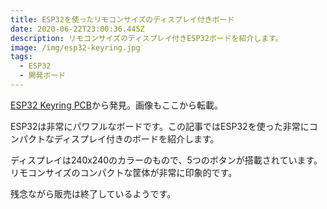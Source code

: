 ```yaml
---
title: ESP32を使ったリモコンサイズのディスプレイ付きボード
date: 2020-06-22T23:00:36.445Z
description: リモコンサイズのディスプレイ付きESP32ボードを紹介します。
image: /img/esp32-keyring.jpg
tags:
  - ESP32
  - 開発ボード
---
```

[ESP32 Keyring PCB](https://www.tindie.com/products/electronictrik/esp32-keyring-pcb/)から発見。画像もここから転載。

ESP32は非常にパワフルなボードです。この記事ではESP32を使った非常にコンパクトなディスプレイ付きのボードを紹介します。

ディスプレイは240x240のカラーのもので、5つのボタンが搭載されています。リモコンサイズのコンパクトな筐体が非常に印象的です。

残念ながら販売は終了しているようです。
